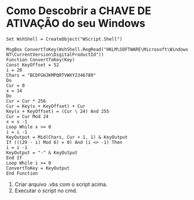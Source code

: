 # Como Descobrir a CHAVE DE ATIVAÇÃO do seu Windows 

``` 
Set WshShell = CreateObject("WScript.Shell")

MsgBox ConvertToKey(WshShell.RegRead("HKLM\SOFTWARE\Microsoft\Windows NT\CurrentVersion\DigitalProductId"))
Function ConvertToKey(Key)
Const KeyOffset = 52
i = 28
Chars = "BCDFGHJKMPQRTVWXY2346789"
Do
Cur = 0
x = 14
Do
Cur = Cur * 256
Cur = Key(x + KeyOffset) + Cur
Key(x + KeyOffset) = (Cur \ 24) And 255
Cur = Cur Mod 24
x = x -1
Loop While x >= 0
i = i -1
KeyOutput = Mid(Chars, Cur + 1, 1) & KeyOutput
If (((29 - i) Mod 6) = 0) And (i <> -1) Then
i = i -1
KeyOutput = "-" & KeyOutput
End If
Loop While i >= 0
ConvertToKey = KeyOutput
End Function

```

1. Criar arquivo .vbs com o script acima.
2. Executar o script no cmd.
